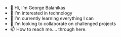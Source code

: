 - 👋 Hi, I’m George Balanikas
- 👀 I’m interested in technology
- 🌱 I’m currently learning everything I can
- 💞️ I’m looking to collaborate on challenged projects
- 📫 How to reach me.... through here.

<!---
Gballanikas/Gballanikas is a ✨ special ✨ repository because its `README.md` (this file) appears on your GitHub profile.
You can click the Preview link to take a look at your changes.
--->
